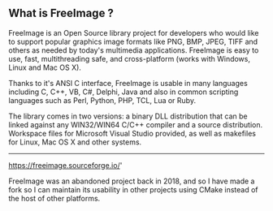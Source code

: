 What is FreeImage ?
-----------------------------------------------------------------------------
FreeImage is an Open Source library project for developers who would like to support popular graphics image formats like PNG, BMP, JPEG, TIFF and others as needed by today's multimedia applications.
FreeImage is easy to use, fast, multithreading safe, and cross-platform (works with Windows, Linux and Mac OS X).

Thanks to it's ANSI C interface, FreeImage is usable in many languages including C, C++, VB, C#, Delphi, Java and also in common scripting languages such as Perl, Python, PHP, TCL, Lua or Ruby.

The library comes in two versions: a binary DLL distribution that can be linked against any WIN32/WIN64 C/C++ compiler and a source distribution.
Workspace files for Microsoft Visual Studio provided, as well as makefiles for Linux, Mac OS X and other systems.

-----------------------------------------------------------------------------
https://freeimage.sourceforge.io/'

FreeImage was an abandoned project back in 2018, and so I have made a fork so I can maintain its usability in other projects using CMake instead
of the host of other platforms.